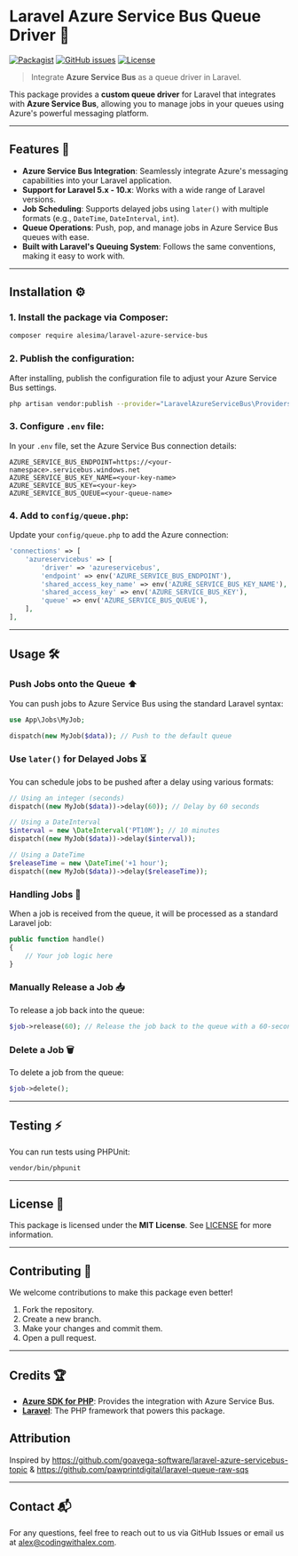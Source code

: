 # Laravel Azure Service Bus Queue Driver 🚀

[![Packagist](https://img.shields.io/packagist/v/alesima/laravel-azure-service-bus.svg)](https://packagist.org/packages/alesima/laravel-azure-service-bus)
[![GitHub issues](https://img.shields.io/github/issues/alesima/laravel-azure-service-bus.svg)](https://github.com/alesima/laravel-azure-service-bus/issues)
[![License](https://img.shields.io/github/license/alesima/laravel-azure-service-bus.svg)](https://github.com/alesima/laravel-azure-service-bus/blob/main/LICENSE)

> Integrate **Azure Service Bus** as a queue driver in Laravel.

This package provides a **custom queue driver** for Laravel that integrates with **Azure Service Bus**, allowing you to manage jobs in your queues using Azure's powerful messaging platform.

---

## Features 🎯

- **Azure Service Bus Integration**: Seamlessly integrate Azure's messaging capabilities into your Laravel application.
- **Support for Laravel 5.x - 10.x**: Works with a wide range of Laravel versions.
- **Job Scheduling**: Supports delayed jobs using `later()` with multiple formats (e.g., `DateTime`, `DateInterval`, `int`).
- **Queue Operations**: Push, pop, and manage jobs in Azure Service Bus queues with ease.
- **Built with Laravel's Queuing System**: Follows the same conventions, making it easy to work with.

---

## Installation ⚙️

### 1. Install the package via Composer:

```bash
composer require alesima/laravel-azure-service-bus
```

### 2. Publish the configuration:

After installing, publish the configuration file to adjust your Azure Service Bus settings.

```bash
php artisan vendor:publish --provider="LaravelAzureServiceBus\Providers\ServiceProvider" --tag=config
```

### 3. Configure `.env` file:

In your `.env` file, set the Azure Service Bus connection details:

```env
AZURE_SERVICE_BUS_ENDPOINT=https://<your-namespace>.servicebus.windows.net
AZURE_SERVICE_BUS_KEY_NAME=<your-key-name>
AZURE_SERVICE_BUS_KEY=<your-key>
AZURE_SERVICE_BUS_QUEUE=<your-queue-name>
```

### 4. Add to `config/queue.php`:

Update your `config/queue.php` to add the Azure connection:

```php
'connections' => [
    'azureservicebus' => [
        'driver' => 'azureservicebus',
        'endpoint' => env('AZURE_SERVICE_BUS_ENDPOINT'),
        'shared_access_key_name' => env('AZURE_SERVICE_BUS_KEY_NAME'),
        'shared_access_key' => env('AZURE_SERVICE_BUS_KEY'),
        'queue' => env('AZURE_SERVICE_BUS_QUEUE'),
    ],
],
```

---

## Usage 🛠️

### Push Jobs onto the Queue ⬆️

You can push jobs to Azure Service Bus using the standard Laravel syntax:

```php
use App\Jobs\MyJob;

dispatch(new MyJob($data)); // Push to the default queue
```

### Use `later()` for Delayed Jobs ⏳

You can schedule jobs to be pushed after a delay using various formats:

```php
// Using an integer (seconds)
dispatch((new MyJob($data))->delay(60)); // Delay by 60 seconds

// Using a DateInterval
$interval = new \DateInterval('PT10M'); // 10 minutes
dispatch((new MyJob($data))->delay($interval));

// Using a DateTime
$releaseTime = new \DateTime('+1 hour');
dispatch((new MyJob($data))->delay($releaseTime));
```

### Handling Jobs 🚀

When a job is received from the queue, it will be processed as a standard Laravel job:

```php
public function handle()
{
    // Your job logic here
}
```

### Manually Release a Job 📥

To release a job back into the queue:

```php
$job->release(60); // Release the job back to the queue with a 60-second delay
```

### Delete a Job 🗑️

To delete a job from the queue:

```php
$job->delete();
```

---

## Testing ⚡️

You can run tests using PHPUnit:

```bash
vendor/bin/phpunit
```

---

## License 📜

This package is licensed under the **MIT License**. See [LICENSE](https://github.com/alesima/laravel-azure-service-bus/blob/main/LICENSE) for more information.

---

## Contributing 🤝

We welcome contributions to make this package even better!

1. Fork the repository.
2. Create a new branch.
3. Make your changes and commit them.
4. Open a pull request.

---

## Credits 🏆

- **[Azure SDK for PHP](https://github.com/Azure/azure-sdk-for-php)**: Provides the integration with Azure Service Bus.
- **[Laravel](https://laravel.com/)**: The PHP framework that powers this package.


## Attribution

Inspired by https://github.com/goavega-software/laravel-azure-servicebus-topic & https://github.com/pawprintdigital/laravel-queue-raw-sqs

---

## Contact 📬

For any questions, feel free to reach out to us via GitHub Issues or email us at [alex@codingwithalex.com](mailto:alex@codingwithalex.com).
